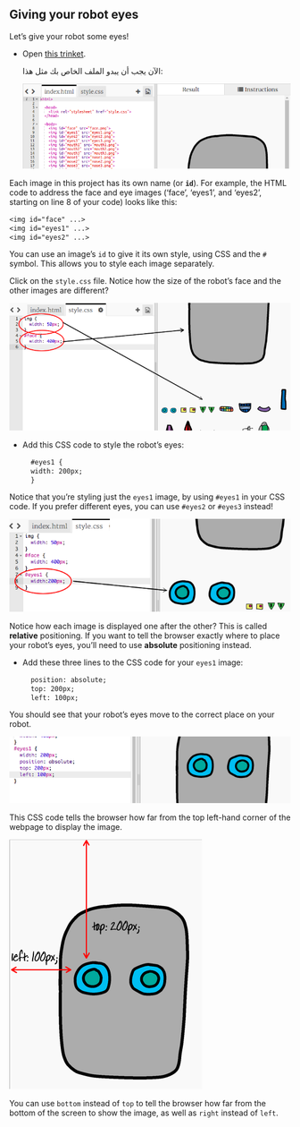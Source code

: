 ## Giving your robot eyes

Let’s give your robot some eyes!

+ Open [this trinket](http://jumpto.cc/web-robot).
    
    الآن يجب أن يبدو الملف الخاص بك مثل هذا:
    
    ![لقطة الشاشة](images/robot-starter.png)

Each image in this project has its own name (or **`id`**). For example, the HTML code to address the face and eye images (‘face’, ‘eyes1’, and ‘eyes2’, starting on line 8 of your code) looks like this:

    <img id="face" ...>
    <img id="eyes1" ...>
    <img id="eyes2" ...>
    

You can use an image’s `id` to give it its own style, using CSS and the `#` symbol. This allows you to style each image separately.

Click on the `style.css` file. Notice how the size of the robot’s face and the other images are different?

![لقطة الشاشة](images/robot-id.png)

+ Add this CSS code to style the robot’s eyes:
    
        #eyes1 {
        width: 200px;
        }
        

Notice that you’re styling just the `eyes1` image, by using `#eyes1` in your CSS code. If you prefer different eyes, you can use `#eyes2` or `#eyes3` instead!

![لقطة الشاشة](images/robot-eyes-width.png)

Notice how each image is displayed one after the other? This is called **relative** positioning. If you want to tell the browser exactly where to place your robot’s eyes, you’ll need to use **absolute** positioning instead.

+ Add these three lines to the CSS code for your `eyes1` image:
    
        position: absolute;
        top: 200px;
        left: 100px;
        

You should see that your robot’s eyes move to the correct place on your robot.

![لقطة الشاشة](images/robot-eyes-position.png)

This CSS code tells the browser how far from the top left-hand corner of the webpage to display the image.

![لقطة الشاشة](images/robot-eyes-position2.png)

You can use `bottom` instead of `top` to tell the browser how far from the bottom of the screen to show the image, as well as `right` instead of `left`.